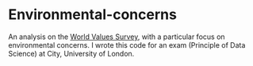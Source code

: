 # Environmental-concerns

An analysis on the [World Values Survey](www.worldvaluessurvey.org), with a particular focus on environmental concerns.
I wrote this code for an exam (Principle of Data Science) at City, University of London. 
